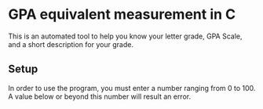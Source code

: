 # GPA equivalent measurement in C
This is an automated tool to help you know your letter grade, GPA Scale, and a short description for your grade.

## Setup
In order to use the program, you must enter a number ranging from 0 to 100. A value below or beyond this number will result an error.
